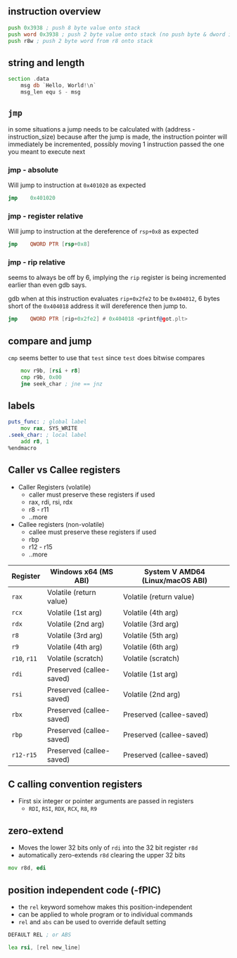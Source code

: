 ## instruction overview

```asm
push 0x3938 ; push 8 byte value onto stack
push word 0x3938 ; push 2 byte value onto stack (no push byte & dword is still 8 bytes)
push r8w ; push 2 byte word from r8 onto stack
```

## string and length

```asm
section .data
    msg db `Hello, World!\n`
    msg_len equ $ - msg
```

## `jmp`

in some situations a jump needs to be calculated with (address - instruction_size) because after the jump is made, the instruction pointer will immediately be incremented, possibly moving 1 instruction passed the one you meant to execute next

### jmp - absolute

Will jump to instruction at `0x401020` as expected

```asm
jmp    0x401020
```

### jmp - register relative

Will jump to instruction at the dereference of `rsp+0x8` as expected

```asm
jmp    QWORD PTR [rsp+0x8]
```

### jmp - rip relative

seems to always be off by 6, implying the `rip` register is being incremented earlier than even gdb says.

gdb when at this instruction evaluates `rip+0x2fe2` to be `0x404012`, 6 bytes short of the `0x404018` address it will dereference then jump to.

```asm
jmp    QWORD PTR [rip+0x2fe2] # 0x404018 <printf@got.plt>
```

## compare and jump

`cmp` seems better to use that `test` since `test` does bitwise compares

```asm
    mov r9b, [rsi + r8]
    cmp r9b, 0x00
    jne seek_char ; jne == jnz
```

## labels

```asm
puts_func: ; global label
    mov rax, SYS_WRITE
.seek_char: ; local label
    add r8, 1
%endmacro
```

## Caller vs Callee registers

- Caller Registers (volatile)
    - caller must preserve these registers if used
    - rax, rdi, rsi, rdx
    - r8 - r11
    - ..more
- Callee registers (non-volatile)
    - callee must preserve these registers if used
    - rbp
    - r12 - r15
    - ..more

| Register     | **Windows x64 (MS ABI)** | **System V AMD64 (Linux/macOS ABI)** |
| ------------ | ------------------------ | ------------------------------------ |
| `rax`        | Volatile (return value)  | Volatile (return value)              |
| `rcx`        | Volatile (1st arg)       | Volatile (4th arg)                   |
| `rdx`        | Volatile (2nd arg)       | Volatile (3rd arg)                   |
| `r8`         | Volatile (3rd arg)       | Volatile (5th arg)                   |
| `r9`         | Volatile (4th arg)       | Volatile (6th arg)                   |
| `r10`, `r11` | Volatile (scratch)       | Volatile (scratch)                   |
| `rdi`        | Preserved (callee-saved) | Volatile (1st arg)                   |
| `rsi`        | Preserved (callee-saved) | Volatile (2nd arg)                   |
| `rbx`        | Preserved (callee-saved) | Preserved (callee-saved)             |
| `rbp`        | Preserved (callee-saved) | Preserved (callee-saved)             |
| `r12-r15`    | Preserved (callee-saved) | Preserved (callee-saved)             |

## C calling convention registers

- First six integer or pointer arguments are passed in registers
    - `RDI`, `RSI`, `RDX`, `RCX`, `R8`, `R9`

## zero-extend

- Moves the lower 32 bits only of `rdi` into the 32 bit register `r8d`
- automatically zero-extends `r8d` clearing the upper 32 bits

```asm
mov r8d, edi
```

## position independent code (-fPIC)

- the `rel` keyword somehow makes this position-independent
- can be applied to whole program or to individual commands
- `rel` and `abs` can be used to override default setting

```asm
DEFAULT REL ; or ABS
```

```asm
lea rsi, [rel new_line]
```


